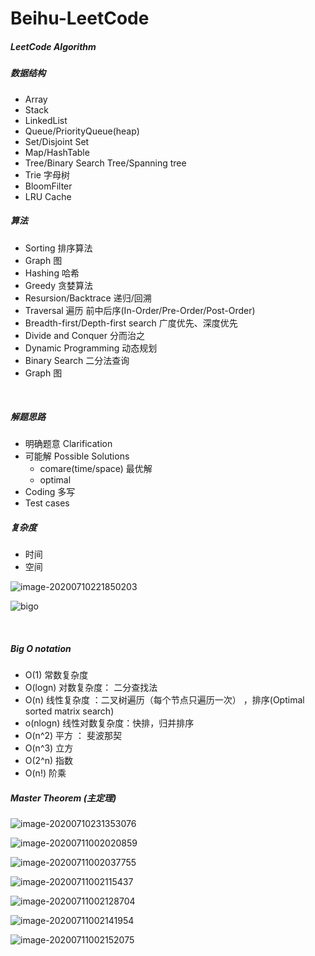 # Beihu-LeetCode
##### LeetCode Algorithm



##### 数据结构

- Array
- Stack
- LinkedList
- Queue/PriorityQueue(heap)
- Set/Disjoint Set
- Map/HashTable
- Tree/Binary Search Tree/Spanning tree
- Trie 字母树
- BloomFilter
- LRU Cache



##### 算法

- Sorting 排序算法
- Graph 图
- Hashing 哈希
- Greedy 贪婪算法
- Resursion/Backtrace  递归/回溯
- Traversal  遍历   前中后序(In-Order/Pre-Order/Post-Order)
- Breadth-first/Depth-first search  广度优先、深度优先
- Divide and Conquer  分而治之
- Dynamic Programming 动态规划
- Binary Search 二分法查询
- Graph 图

​    

##### 解题思路

- 明确题意 Clarification
- 可能解 Possible Solutions
  - comare(time/space) 最优解
  - optimal 
- Coding 多写
- Test cases



##### 复杂度

- 时间
- 空间

![image-20200710221850203](assets/image-20200710221850203.png) 



![bigo](assets/bigo.png)

​    

##### Big O notation

- O(1) 常数复杂度
- O(logn) 对数复杂度： 二分查找法
- O(n) 线性复杂度 ：二叉树遍历（每个节点只遍历一次）   ，排序(Optimal sorted matrix search)
- o(nlogn) 线性对数复杂度：快排，归并排序
-  O(n^2) 平方 ： 斐波那契
- O(n^3) 立方
- O(2^n) 指数
- O(n!) 阶乘



##### Master Theorem (主定理)

![image-20200710231353076](assets/image-20200710231353076.png)



![image-20200711002020859](assets/image-20200711002020859.png)

![image-20200711002037755](assets/image-20200711002037755.png)

![image-20200711002115437](assets/image-20200711002115437.png)

![image-20200711002128704](assets/image-20200711002128704.png)

![image-20200711002141954](assets/image-20200711002141954.png)

![image-20200711002152075](assets/image-20200711002152075.png)